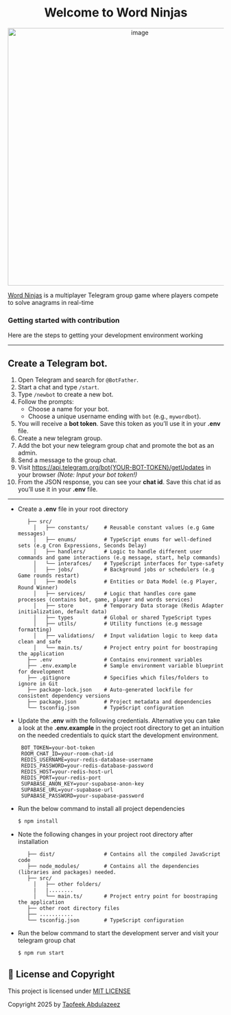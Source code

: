 <h1 align="center">Welcome to Word Ninjas</h1>

<p align="center">
  <a href="https://t.me/+-fuR_NoIRrVjZTFk" target="blank"><img width="600" height="600" alt="image" src="https://res.cloudinary.com/dvnys8hkd/image/upload/v1754495913/Anagram_tele_wt3gop.png" />

</a>
</p>

[Word Ninjas](https://t.me/+-fuR_NoIRrVjZTFk) is a multiplayer Telegram group game where players compete to solve anagrams in real-time


### Getting started with contribution 

Here are the steps to getting your development environment working

---

##  Create a Telegram bot.

1. Open Telegram and search for `@BotFather`.
2. Start a chat and type `/start`.
3. Type `/newbot` to create a new bot.
4. Follow the prompts:
   - Choose a name for your bot.
   - Choose a unique username ending with `bot` (e.g., `mywordbot`).
5. You will receive a **bot token**. Save this token as you’ll use it in your **.env** file.
6. Create a new telegram group.
7. Add the bot your new telegram group chat and promote the bot as an admin.
8. Send a message to the group chat.
9. Visit https://api.telegram.org/bot{YOUR-BOT-TOKEN}/getUpdates in your browser *(Note: Input your bot token!)*
10. From the JSON response, you can see your **chat id**. Save this chat id as you’ll use it in your **.env** file.
---

- Create a **.env** file in your root directory
  ```plaintext
     ├── src/
       │   ├── constants/     # Reusable constant values (e.g Game messages)
       │   ├── enums/         # TypeScript enums for well-defined sets (e.g Cron Expressions, Seconds Delay)
       │   ├── handlers/      # Logic to handle different user commands and game interactions (e.g message, start, help commands)
       │   └── interafces/    # TypeScript interfaces for type-safety
       │   ├── jobs/          # Background jobs or schedulers (e.g Game rounds restart)
       │   ├── models         # Entities or Data Model (e.g Player, Round Winner)
       │   ├── services/      # Logic that handles core game processes (contains bot, game, player and words services)
       │   ├── store          # Temporary Data storage (Redis Adapter initialization, default data)
       │   ├── types          # Global or shared TypeScript types
       │   ├── utils/         # Utility functions (e.g message formatting)  
       │   ├── validations/   # Input validation logic to keep data clean and safe
       │   └── main.ts/       # Project entry point for boostraping the application
     ├── .env                 # Contains environment variables
     ├── .env.example         # Sample environment variable blueprint for development
     ├── .gitignore           # Specifies which files/folders to ignore in Git
     ├── package-lock.json    # Auto-generated lockfile for consistent dependency versions
     ├── package.json         # Project metadata and dependencies
     └── tsconfig.json        # TypeScript configuration
  ```
  
- Update the **.env** with the following credentials. Alternative you can take a look at the **.env.example** in the project root directory to get an intuition on the needed credentials to quick start the development environment.
  ```env
   BOT_TOKEN=your-bot-token
   ROOM_CHAT_ID=your-room-chat-id
   REDIS_USERNAME=your-redis-database-username
   REDIS_PASSWORD=your-redis-database-password
   REDIS_HOST=your-redis-host-url
   REDIS_PORT=your-redis-port
   SUPABASE_ANON_KEY=your-supabase-anon-key
   SUPABASE_URL=your-supabase-url
   SUPABASE_PASSWORD=your-supabase-password
  ```
  
- Run the below command to install all project dependencies
  ```bash
  $ npm install
  ```

- Note the following changes in your project root directory after installation
  ```plaintext
     ├── dist/                # Contains all the compiled JavaScript code 
     ├── node_modules/        # Contains all the dependencies (libraries and packages) needed.
     ├── src/
       │   ├── other folders/
       |   |........
       │   └── main.ts/       # Project entry point for boostraping the application
     ├── other root directory files                
     ├── ...........         
     └── tsconfig.json        # TypeScript configuration
  ```
  
- Run the below command to start the development server and visit your telegram group chat
  ```bash
  $ npm run start
  ```

## 🪪 License and Copyright

This project is licensed under [MIT LICENSE](./LICENSE)  

Copyright 2025 by [Taofeek Abdulazeez](https://github.com/Taofeekabdulazeez)

